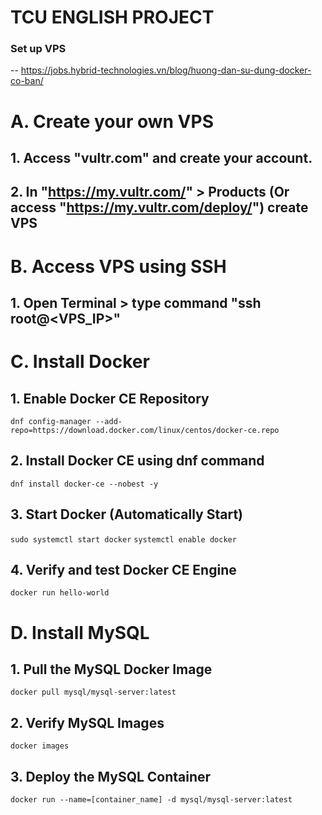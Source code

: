 # TCU ENGLISH PROJECT
### Set up VPS
-- https://jobs.hybrid-technologies.vn/blog/huong-dan-su-dung-docker-co-ban/
# A. Create your own VPS
## 1. Access "vultr.com" and create your account.
## 2. In "https://my.vultr.com/" > Products (Or access "https://my.vultr.com/deploy/") create VPS

# B. Access VPS using SSH
## 1. Open Terminal > type command "ssh root@<VPS_IP>"

# C. Install Docker
## 1. Enable Docker CE Repository
``` dnf config-manager --add-repo=https://download.docker.com/linux/centos/docker-ce.repo ```
## 2. Install Docker CE using dnf command
``` dnf install docker-ce --nobest -y ```
## 3. Start Docker (Automatically Start)
``` sudo systemctl start docker ```
``` systemctl enable docker ```
## 4. Verify and test Docker CE Engine
``` docker run hello-world ```

# D. Install MySQL
## 1. Pull the MySQL Docker Image
``` docker pull mysql/mysql-server:latest ```
## 2. Verify MySQL Images
``` docker images ```
## 3. Deploy the MySQL Container
``` docker run --name=[container_name] -d mysql/mysql-server:latest ```